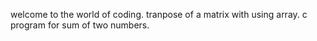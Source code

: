 welcome to the world of coding.
tranpose of a matrix with using array.
c program for sum of two numbers.
